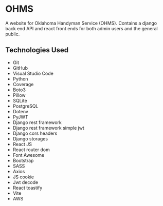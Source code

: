 # OHMS
A website for Oklahoma Handyman Service (OHMS). Contains a django back end API and react front ends for both admin users and the general public.

## Technologies Used
- Git
- GitHub
- Visual Studio Code
- Python
- Coverage
- Boto3
- Pillow
- SQLite
- PostgreSQL
- Dotenv
- PyJWT
- Django rest framework
- Django rest framework simple jwt
- Django cors headers
- Django storages
- React JS
- React router dom
- Font Awesome
- Bootstrap
- SASS
- Axios
- JS cookie
- Jwt decode
- React toastify
- Vite
- AWS
